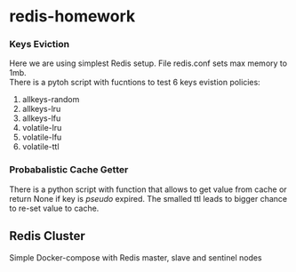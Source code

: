 # redis-homework

### Keys Eviction
Here we are using simplest Redis setup. File redis.conf sets max memory to 1mb.  
There is a pytoh script with fucntions to test 6 keys evistion policies:
1. allkeys-random
2. allkeys-lru
3. allkeys-lfu
4. volatile-lru
5. volatile-lfu
6. volatile-ttl

### Probabalistic Cache Getter
There is a python script with function that allows to get value from cache or return None if key is *pseudo* expired. The smalled ttl leads to bigger chance to re-set value to cache.


## Redis Cluster
Simple Docker-compose with Redis master, slave and sentinel nodes
